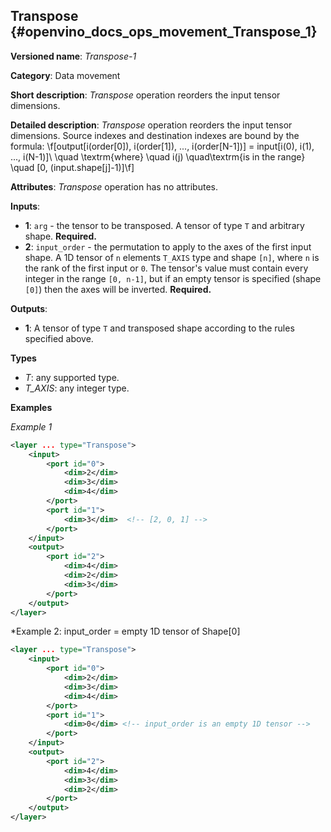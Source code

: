 ## Transpose<a name="Transpose"></a> {#openvino_docs_ops_movement_Transpose_1}

**Versioned name**: *Transpose-1*

**Category**: Data movement

**Short description**: *Transpose* operation reorders the input tensor dimensions.

**Detailed description**: *Transpose* operation reorders the input tensor dimensions. Source indexes and destination indexes are bound by the formula: 
\f[output[i(order[0]), i(order[1]), ..., i(order[N-1])] = input[i(0), i(1), ..., i(N-1)]\\ \quad \textrm{where} \quad i(j) \quad\textrm{is in the range} \quad [0, (input.shape[j]-1)]\f]


**Attributes**: *Transpose* operation has no attributes.

**Inputs**:

* **1**: `arg` - the tensor to be transposed. A tensor of type `T` and arbitrary shape. **Required.**
* **2**: `input_order` - the permutation to apply to the axes of the first input shape. A 1D tensor of `n` elements `T_AXIS` type and shape `[n]`, where `n` is the rank of the first input or `0`. The tensor's value must contain every integer in the range `[0, n-1]`, but if an empty tensor is specified (shape `[0]`) then the axes will be inverted. **Required.**

**Outputs**:

*   **1**: A tensor of type `T` and transposed shape according to the rules specified above.

**Types**

* *T*: any supported type.
* *T_AXIS*: any integer type.


**Examples**

*Example 1*

```xml
<layer ... type="Transpose">
    <input>
        <port id="0">
            <dim>2</dim>
            <dim>3</dim>
            <dim>4</dim>
        </port>
        <port id="1">
            <dim>3</dim>  <!-- [2, 0, 1] -->
        </port>
    </input>
    <output>
        <port id="2">
            <dim>4</dim>
            <dim>2</dim>
            <dim>3</dim>
        </port>
    </output>
</layer>
```

*Example 2: input_order = empty 1D tensor of Shape[0]

```xml
<layer ... type="Transpose">
    <input>
        <port id="0">
            <dim>2</dim>
            <dim>3</dim>
            <dim>4</dim>
        </port>
        <port id="1">
            <dim>0</dim> <!-- input_order is an empty 1D tensor -->
        </port>
    </input>
    <output>         
        <port id="2">
            <dim>4</dim>
            <dim>3</dim>
            <dim>2</dim>
        </port>
    </output>
</layer>
```